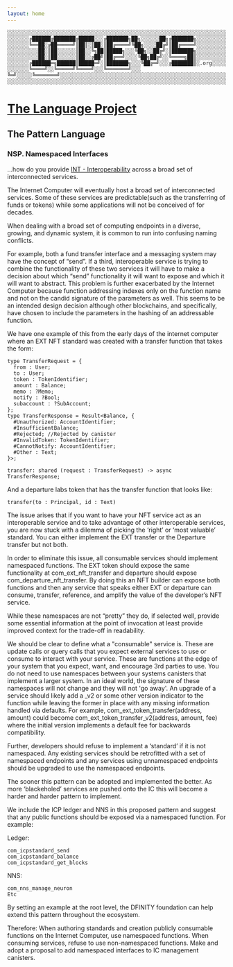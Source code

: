 ```yaml
---
layout: home
---
```


```text
░░░░░░░░░░░░░░░░░░░░░░░░░░░░░░░░░░░░░░░░░░░░░░░░░░░░░░░░░░░░░░░░░░░░░░░░░░░░░░░░░░░░░░░░░░░░░░░░░░░░░░░░░░░░░░░░░░░░░░░░░░░░░░░░░░░░░░░░░░░░░░░░░░░░░░░░░░░░░░░░░░░░░░
░░░░░░░╔██████╔███████╔█████░░░╔███████╗██╗░░░░░░██╗╔███████╗░░░░░░░░░░░░░░░░░░░░░░░░░░░░░░░░░░░░░░░░░░░░░░░░░░░░░░░░░░░░░░░░░░░░░░░░░░░░░░░░░░░░░░░░░░░░░░░░░░░░░░░░░
░░░░░░░╚══██░╔██═════╝║██║░║██░║██╔════╝╚██╗░░░░██╔╝║██╔════╝░░░░░░░░░░░░░░░░░░░░░░░░░░░░░░░░░░░░░░░░░░░░░░░░░░░░░░░░░░░░░░░░░░░░░░░░░░░░░░░░░░░░░░░░░░░░░░░░░░░░░░░░░
░░░░░░░░░░██░║██░░░░░░║██░░╚╗██║█████╗░░░╚██╗░░██╔╝░║███████╗░░░░░░░░░░░░░░░░░░░░░░░░░░░░░░░░░░░░░░░░░░░░░░░░░░░░░░░░░░░░░░░░░░░░░░░░░░░░░░░░░░░░░░░░░░░░░░░░░░░░░░░░░
░░░░░░░░░░██░║██░░░░░░║██░░╔██╝║██╔══╝░░░░╚██╗██╔╝░░╚════╗██║░░░░░░░░░░░░░░░░░░░░░░░░░░░░░░░░░░░░░░░░░░░░░░░░░░░░░░░░░░░░░░░░░░░░░░░░░░░░░░░░░░░░░░░░░░░░░░░░░░░░░░░░░
░░░░░░░╔██████═╗██████║█████═╝░║███████╗░░░╚██╔═╝░░░╔███████║░.org░░░░░░░░░░░░░░░░░░░░░░░░░░░░░░░░░░░░░░░░░░░░░░░░░░░░░░░░░░░░░░░░░░░░░░░░░░░░░░░░░░░░░░░░░░░░░░░░░░░░
░░░░░░░╚════╝░░╚═════╝╚════╝░░░╚═══════╝░░░ ╚═╝░░░░░╚═══════╝░░░░░░░░░░░░░░░░░░░░░░░░░░░░░░░░░░░░░░░░░░░░░░░░░░░░░░░░░░░░░░░░░░░░░░░░░░░░░░░░░░░░░░░░░░░░░░░░░░░░░░░░░
░░░░░░░░░░░░░░░░░░░░░░░░░░░░░░░░░░░░░░░░░░░░░░░░░░░░░░░░░░░░░░░░░░░░░░░░░░░░░░░░░░░░░░░░░░░░░░░░░░░░░░░░░░░░░░░░░░░░░░░░░░░░░░░░░░░░░░░░░░░░░░░░░░░░░░░░░░░░░░░░░░░░░░
```

# [The Language Project](index.html)

## The Pattern Language

### NSP. Namespaced Interfaces

...how do you provide [INT - Interoperability](interoperability.html) across a broad set of interconnected services.

The Internet Computer will eventually host a broad set of interconnected services.  Some of these services are predictable(such as the transferring of funds or tokens) while some applications will not be conceived of for decades. 

When dealing with a broad set of computing endpoints in a diverse, growing, and dynamic system, it is common to run into confusing naming conflicts.

For example, both a fund transfer interface and a messaging system may have the concept of “send”.  If a third, interoperable service is trying to combine the functionality of these two services it will have to make a decision about which “send” functionality it will want to expose and which it will want to abstract.  This problem is further exacerbated by the Internet Computer because function addressing indexes only on the function name and not on the candid signature of the parameters as well.  This seems to be an intended design decision although other blockchains, and specifically, have chosen to include the parameters in the hashing of an addressable function.  

We have one example of this from the early days of the internet computer where an EXT NFT standard was created with a transfer function that takes the form:

```
type TransferRequest = {
  from : User;
  to : User;
  token : TokenIdentifier;
  amount : Balance;
  memo : ?Memo;
  notify : ?Bool;
  subaccount : ?SubAccount;
};
type TransferResponse = Result<Balance, {
  #Unauthorized: AccountIdentifier;
  #InsufficientBalance;
  #Rejected; //Rejected by canister
  #InvalidToken: TokenIdentifier;
  #CannotNotify: AccountIdentifier;
  #Other : Text;
}>;

transfer: shared (request : TransferRequest) -> async TransferResponse;
```

And a departure labs token that has the transfer function that looks like: 

```
transfer(to : Principal, id : Text)
```

The issue arises that if you want to have your NFT service act as an interoperable service and to take advantage of other interoperable services, you are now stuck with a dilemma of picking the ‘right’ or ‘most valuable’ standard. You can either implement the EXT transfer or the Departure transfer but not both.

In order to eliminate this issue, all consumable services should implement namespaced functions.  The EXT token should expose the same functionality at com_ext_nft_transfer and departure should expose com_departure_nft_transfer.  By doing this an NFT builder can expose both functions and then any service that speaks either EXT or departure can consume, transfer, reference, and amplify the value of the developer’s NFT service.

While these namespaces are not “pretty” they do, if selected well, provide some essential information at the point of invocation at least provide improved context for the trade-off in readability.

We should be clear to define what a "consumable" service is.  These are update calls or query calls that you expect external services to use or consume to interact with your service.  These are functions at the edge of your system that you expect, want, and encourage 3rd parties to use.  You do not need to use namespaces between your systems canisters that implement a larger system.  In an ideal world, the signature of these namespaces will not change and they will not 'go away'.  An upgrade of a service should likely add a _v2 or some other version indicator to the function while leaving the former in place with any missing information handled via defaults.  For example, com_ext_token_transfer(address, amount) could become com_ext_token_transfer_v2(address, amount, fee) where the initial version implements a default fee for backwards compatibility.

Further, developers should refuse to implement a ‘standard’ if it is not namespaced.  Any existing services should be retrofitted with a set of namespaced endpoints and any services using unnamespaced endpoints should be upgraded to use the namespaced endpoints.

The sooner this pattern can be adopted and implemented the better.  As more ‘blackeholed’ services are pushed onto the IC this will become a harder and harder pattern to implement.

We include the ICP ledger and NNS in this proposed pattern and suggest that any public functions should be exposed via a namespaced function.  For example:

Ledger:

```
com_icpstandard_send
com_icpstandard_balance
com_icpstandard_get_blocks
```

NNS:

```
com_nns_manage_neuron
Etc
```

By setting an example at the root level, the DFINITY foundation can help extend this pattern throughout the ecosystem.

Therefore:  When authoring standards and creation publicly consumable functions on the Internet Computer, use namespaced functions.  When consuming services, refuse to use non-namespaced functions.  Make and adopt a proposal to add namespaced interfaces to IC management canisters.



